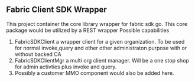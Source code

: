 ## Fabric Client SDK Wrapper 
This project container the core library wrapper for fabric sdk go.
This core package would be utilized by a REST wrapper
Possible capabilities
1. FabricSDKClient a wrapper client for a given organization. To be used for normal invoke,query and other other administraton purpose with or without backed CA
2. FabricSDKClientMgr  a multi org client manager. Will be a one stop shop for admin activties plus invoke and query.
3. Possibly a customer MMO component would also be added here.

